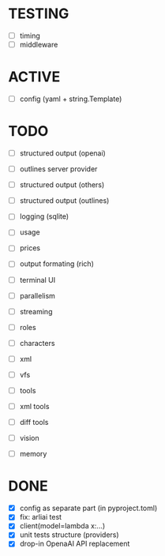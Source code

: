 # TESTING

- [ ] timing
- [ ] middleware

# ACTIVE

- [ ] config (yaml + string.Template)

# TODO

- [ ] structured output (openai)
- [ ] outlines server provider
- [ ] structured output (others)
- [ ] structured output (outlines)

- [ ] logging (sqlite)
- [ ] usage
- [ ] prices

- [ ] output formating (rich)
- [ ] terminal UI

- [ ] parallelism
- [ ] streaming

- [ ] roles
- [ ] characters

- [ ] xml
- [ ] vfs
- [ ] tools
- [ ] xml tools
- [ ] diff tools

- [ ] vision
- [ ] memory

# DONE

- [x] config as separate part (in pyproject.toml)
- [x] fix: arliai test
- [x] client(model=lambda x:...)
- [x] unit tests structure (providers)
- [x] drop-in OpenaAI API replacement
